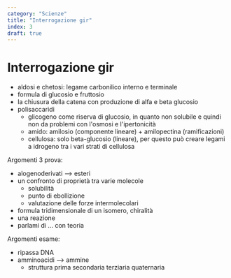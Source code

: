 ```yaml
---
category: "Scienze"
title: "Interrogazione gir"
index: 3
draft: true
---
```




# Interrogazione gir
- aldosi e chetosi: legame carbonilico interno e terminale
- formula di glucosio e fruttosio
- la chiusura della catena con produzione di alfa e beta glucosio
- polisaccaridi
    - glicogeno come riserva di glucosio, in quanto non solubile e quindi non da problemi con l'osmosi e l'ipertonicità
    - amido: amilosio (componente lineare) + amilopectina (ramificazioni)
    - cellulosa: solo beta-glucosio (lineare), per questo può creare legami a idrogeno tra i vari strati di cellulosa

Argomenti 3 prova:
- alogenoderivati --> esteri
- un confronto di proprietà tra varie molecole
    - solubilità
    - punto di ebollizione
    - valutazione delle forze intermolecolari
- formula tridimensionale di un isomero, chiralità
- una reazione
- parlami di ... con teoria


Argomenti esame:
- ripassa DNA
- amminoacidi --> ammine
    - struttura prima secondaria terziaria quaternaria